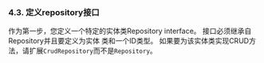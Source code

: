 ### 4.3. 定义repository接口
作为第一步，您定义一个特定的实体类Repository interface。 接口必须继承自Repository并且要定义为实体
类和一个ID类型。 如果要为该实体类实现CRUD方法，请扩展`CrudRepository`而不是`Repository`。
